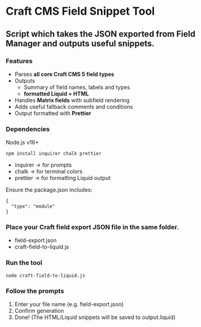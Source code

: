 # Craft CMS Field Snippet Tool
## Script which takes the JSON exported from Field Manager and outputs useful snippets. 

### Features
- Parses **all core Craft CMS 5 field types**
- Outputs 
    - Summary of field names, labels and types
    - **formatted Liquid + HTML**
- Handles **Matrix fields** with subfield rendering
- Adds useful fallback comments and conditions
- Output formatted with **Prettier**

### Dependencies

Node.js v16+

```
npm install inquirer chalk prettier
```
- inquirer → for prompts
- chalk → for terminal colors
- prettier → for formatting Liquid output

Ensure the package.json includes:

```
{
  "type": "module"
}
```

### Place your Craft field export JSON file in the same folder.

- field-export.json
- craft-field-to-liquid.js

### Run the tool

```
node craft-field-to-liquid.js
```

### Follow the prompts

1. Enter your file name (e.g. field-export.json)
2. Confirm generation
3. Done! (The HTML/Liquid snippets will be saved to output.liquid)